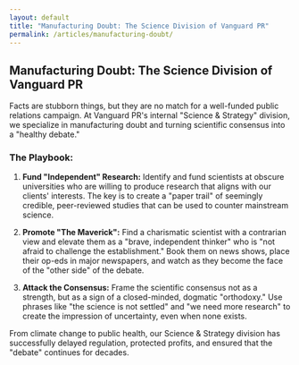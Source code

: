 ```yaml
---
layout: default
title: "Manufacturing Doubt: The Science Division of Vanguard PR"
permalink: /articles/manufacturing-doubt/
---
```


## Manufacturing Doubt: The Science Division of Vanguard PR

Facts are stubborn things, but they are no match for a well-funded public relations campaign. At Vanguard PR's internal "Science & Strategy" division, we specialize in manufacturing doubt and turning scientific consensus into a "healthy debate."

### The Playbook:

1.  **Fund "Independent" Research:** Identify and fund scientists at obscure universities who are willing to produce research that aligns with our clients' interests. The key is to create a "paper trail" of seemingly credible, peer-reviewed studies that can be used to counter mainstream science.

2.  **Promote "The Maverick":** Find a charismatic scientist with a contrarian view and elevate them as a "brave, independent thinker" who is "not afraid to challenge the establishment." Book them on news shows, place their op-eds in major newspapers, and watch as they become the face of the "other side" of the debate.

3.  **Attack the Consensus:** Frame the scientific consensus not as a strength, but as a sign of a closed-minded, dogmatic "orthodoxy." Use phrases like "the science is not settled" and "we need more research" to create the impression of uncertainty, even when none exists.

From climate change to public health, our Science & Strategy division has successfully delayed regulation, protected profits, and ensured that the "debate" continues for decades.
